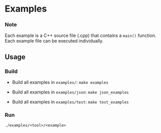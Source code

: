 # Examples

### Note

Each example is a C++ source file (.cpp) that contains a ```main()``` function.
Each example file can be executed individually.

## Usage

### Build
* Build all examples in ```examples/```: ```make examples ```

* Build all examples in ```examples/json```: ```make json_examples ```

* Build all examples in ```examples/test```: ```make test_examples ```

### Run
```./examples/<tool>/<example>```
